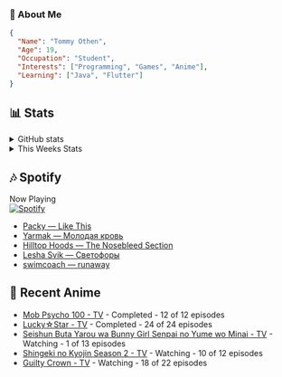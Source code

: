 ### 👋 About Me
```json
{
  "Name": "Tommy Othen",
  "Age": 19,
  "Occupation": "Student",
  "Interests": ["Programming", "Games", "Anime"],
  "Learning": ["Java", "Flutter"]
}
```

## 📊 Stats
<details>
  <summary>GitHub stats</summary>
  <a href="https://github.com/anuraghazra/github-readme-stats">
    <img src="https://github-readme-stats.vercel.app/api?username=DaSushiAsian&show_icons=true&count_private=true&hide=prs,issues">
  </a>
</details>

<details>
  <summary>This Weeks Stats</summary>
  <a href="https://github.com/anuraghazra/github-readme-stats">
    <img src="https://github-readme-stats.vercel.app/api/wakatime?username=DaSushiAsian&cache_seconds=1800&custom_title=Top Languages">
  </a>
</details>

## 🎶 Spotify
Now Playing\
[![Spotify](https://novatorem-dasushiasian.vercel.app/api/spotify)](https://open.spotify.com/user/g90805640970)
<!-- LASTFM:START -->
* [Packy — Like This](https://www.last.fm/music/Packy/_/Like+This)
* [Yarmak — Молодая кровь](https://www.last.fm/music/Yarmak/_/%D0%9C%D0%BE%D0%BB%D0%BE%D0%B4%D0%B0%D1%8F+%D0%BA%D1%80%D0%BE%D0%B2%D1%8C)
* [Hilltop Hoods — The Nosebleed Section](https://www.last.fm/music/Hilltop+Hoods/_/The+Nosebleed+Section)
* [Lesha Svik — Светофоры](https://www.last.fm/music/Lesha+Svik/_/%D0%A1%D0%B2%D0%B5%D1%82%D0%BE%D1%84%D0%BE%D1%80%D1%8B)
* [swimcoach — runaway](https://www.last.fm/music/swimcoach/_/runaway)<!-- LASTFM:END -->

## 🗻 Recent Anime
<!-- ANIME-LIST:START -->
* [Mob Psycho 100 - TV](https://myanimelist.net/anime/32182/Mob_Psycho_100) - Completed - 12 of 12 episodes
* [Lucky☆Star - TV](https://myanimelist.net/anime/1887/Lucky☆Star) - Completed - 24 of 24 episodes
* [Seishun Buta Yarou wa Bunny Girl Senpai no Yume wo Minai - TV](https://myanimelist.net/anime/37450/Seishun_Buta_Yarou_wa_Bunny_Girl_Senpai_no_Yume_wo_Minai) - Watching - 1 of 13 episodes
* [Shingeki no Kyojin Season 2 - TV](https://myanimelist.net/anime/25777/Shingeki_no_Kyojin_Season_2) - Watching - 10 of 12 episodes
* [Guilty Crown - TV](https://myanimelist.net/anime/10793/Guilty_Crown) - Watching - 18 of 22 episodes<!-- ANIME-LIST:END -->
